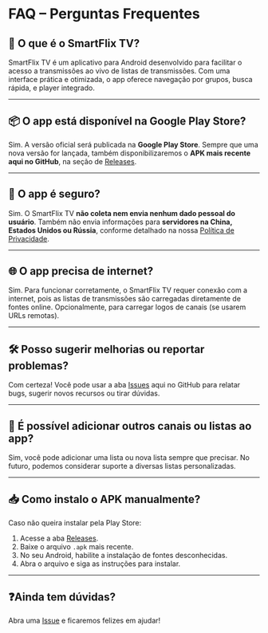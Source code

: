 # FAQ – Perguntas Frequentes

## 📱 O que é o SmartFlix TV?

SmartFlix TV é um aplicativo para Android desenvolvido para facilitar o acesso a transmissões ao vivo de listas de transmissões. Com uma interface prática e otimizada, o app oferece navegação por grupos, busca rápida, e player integrado.

---

## 📦 O app está disponível na Google Play Store?

Sim. A versão oficial será publicada na **Google Play Store**. Sempre que uma nova versão for lançada, também disponibilizaremos o **APK mais recente aqui no GitHub**, na seção de [Releases](https://github.com/CarlosEduardoAraujo/SmartFlixTV/releases).

---

## 🔐 O app é seguro?

Sim. O SmartFlix TV **não coleta nem envia nenhum dado pessoal do usuário**. Também não envia informações para **servidores na China, Estados Unidos ou Rússia**, conforme detalhado na nossa [Política de Privacidade](./PRIVACY.md).

---

## 🌐 O app precisa de internet?

Sim. Para funcionar corretamente, o SmartFlix TV requer conexão com a internet, pois as listas de transmissões são carregadas diretamente de fontes online. Opcionalmente, para carregar logos de canais (se usarem URLs remotas).

---

## 🛠️ Posso sugerir melhorias ou reportar problemas?

Com certeza! Você pode usar a aba [Issues](https://github.com/CarlosEduardoAraujo/SmartFlixTV/issues) aqui no GitHub para relatar bugs, sugerir novos recursos ou tirar dúvidas.

---

## 🧩 É possível adicionar outros canais ou listas ao app?

Sim, você pode adicionar uma lista ou nova lista sempre que precisar. No futuro, podemos considerar suporte a diversas listas personalizadas.

---

## 📥 Como instalo o APK manualmente?

Caso não queira instalar pela Play Store:

1. Acesse a aba [Releases](https://github.com/CarlosEduardoAraujo/SmartFlixTV/releases).
2. Baixe o arquivo `.apk` mais recente.
3. No seu Android, habilite a instalação de fontes desconhecidas.
4. Abra o arquivo e siga as instruções para instalar.

---

## ❓Ainda tem dúvidas?

Abra uma [Issue](https://github.com/CarlosEduardoAraujo/SmartFlixTV/issues) e ficaremos felizes em ajudar!

